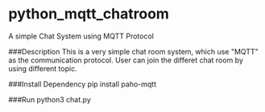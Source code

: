 # python_mqtt_chatroom
A simple Chat System using MQTT Protocol

###Description
This is a very simple chat room system, which use "MQTT" as the communication protocol.
User can join the differet chat room by using different topic.

###Install Dependency
pip install paho-mqtt

###Run
python3 chat.py
